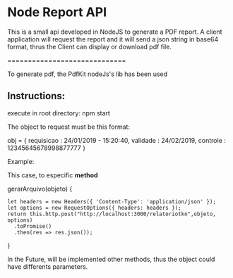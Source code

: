 # Node Report API

This is a small api developed in NodeJS to generate a PDF report. A client application will request the report and it will send a json string in base64 format, thrus the Client can display or download pdf file.

=============================

To generate pdf, the PdfKit nodeJs's lib has been used

## Instructions:

execute in root directory: npm start

The object to request must be this format:

  
obj = {
             requisicao : 24/01/2019 - 15:20:40,
             validade : 24/02/2019,
             controle : 12345645678998877777
        }

Example:

This case, to especific **method** 

  gerarArquivo(objeto) {

    let headers = new Headers({ 'Content-Type': 'application/json' });
    let options = new RequestOptions({ headers: headers });
    return this.http.post("http://localhost:3000/relatoriotkn",objeto, options)
      .toPromise()
      .then(res => res.json());
  
  }

In the Future, will be implemented other methods, thus the object could have differents parameters. 
